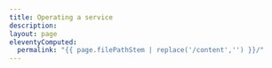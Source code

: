 ```yaml
---
title: Operating a service
description:
layout: page
eleventyComputed:
  permalink: "{{ page.filePathStem | replace('/content','') }}/"
---
```

